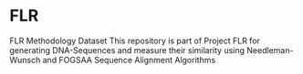 # FLR
FLR Methodology Dataset 
This repository is part of Project FLR for generating DNA-Sequences and measure their similarity using Needleman-Wunsch 
and FOGSAA Sequence Alignment Algorithms
